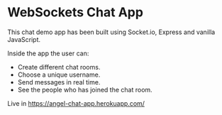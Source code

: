 # WebSockets Chat App

This chat demo app has been built using Socket.io, Express and vanilla JavaScript.

Inside the app the user can:
* Create different chat rooms.
* Choose a unique username.
* Send messages in real time.
* See the people who has joined the chat room.

Live in https://angel-chat-app.herokuapp.com/
